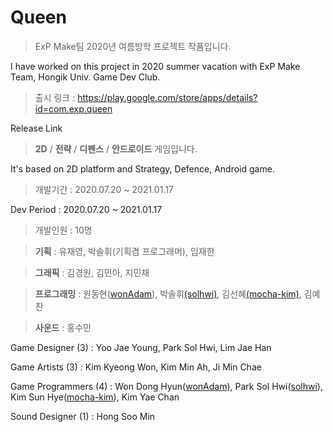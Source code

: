 # Queen

> ExP Make팀 2020년 여름방학 프로젝트 작품입니다.

I have worked on this project in 2020 summer vacation with ExP Make Team, Hongik Univ. Game Dev Club.

> 출시 링크 : https://play.google.com/store/apps/details?id=com.exp.queen

Release Link


> **2D** / **전략** / **디펜스** / **안드로이드** 게임입니다.

It's based on 2D platform and Strategy, Defence, Android game. 




> 개발기간 : 2020.07.20 ~ 2021.01.17

Dev Period : 2020.07.20 ~ 2021.01.17




> 개발인원 : 10명

> **기획** : 유재영, 박솔휘(기획겸 프로그래머), 임재한

> **그래픽** : 김경원, 김민아, 지민채

> **프로그래밍** : 원동현([wonAdam](https://github.com/wonAdam)), 박솔휘[(solhwi)](https://github.com/solhwi), 김선혜[(mocha-kim)](https://github.com/mocha-kim), 김예찬

> **사운드** : 홍수민




Game Designer (3) : Yoo Jae Young, Park Sol Hwi, Lim Jae Han

Game Artists (3) : Kim Kyeong Won, Kim Min Ah, Ji Min Chae

Game Programmers (4) : Won Dong Hyun([wonAdam](https://github.com/wonAdam)), Park Sol Hwi([solhwi](https://github.com/solhwi)), Kim Sun Hye([mocha-kim](https://github.com/mocha-kim)), Kim Yae Chan

Sound Designer (1) : Hong Soo Min
